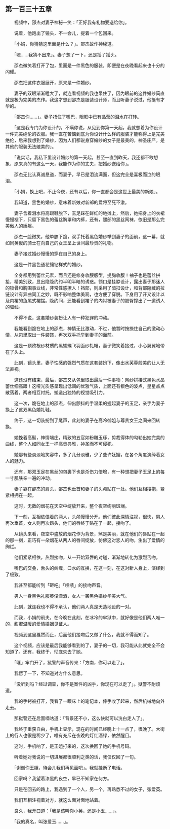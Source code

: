 ## 第一百三十五章

　　视频中，邵杰对妻子神秘一笑：「正好我有礼物要送给你」。

　　说着，他跑出了镜头，不一会儿，提着一个包回来。

　　「小娟，你猜猜这里面是什么？」。邵杰故作神秘道。

　　「嗯……我猜不出来」。妻子想了一下，还是摇了摇头。

　　邵杰微笑着打开了包，里面是一件黑色的服装，即便是在夜晚看起来也十分的闪耀。

　　邵杰把这件衣服展开，原来是一件婚纱。

　　妻子的双眼渐渐瞪大了，就连看视频的我也呆住了，因为眼前的这件婚纱简直就是极为完美的杰作。我这才想到邵杰是服装设计师，而且听妻子说过，他挺有才华的。

　　「邵杰你……」。妻子捂住了嘴巴，眼眶中已有晶莹的泪水在打转。

　　「这是我专门为你设计的，不瞒你说，从见到你第一天起，我就想着为你设计一件完美绝伦的衣服。我一直在苦恼到底为你设计什么样的服装才能称得上是完美绝伦，后来我想到了婚纱，因为人们都说身穿婚纱的女子是最美的，神圣庄严，是其他的服装无法媲美的」。

　　「说实话，我私下里设计婚纱的第一天起，甚至一直到昨天，我还都不敢想象，原来真的有这么一天，我能作为你的丈夫，把婚纱送给你」。

　　邵杰无比认真诚恳道，而妻子，早已是泪流满面，但这完全是喜极而泣的眼泪。

　　「小娟，换上吧，不止今夜，还有以后，你一直都会是这世上最美的新娘」。

　　我知道，黑色的婚纱，意味着新娘对新郎的爱将至死不渝。

　　妻子含着泪水将高跟鞋脱下，玉足踩在鲜红的地摊上，然后，她把身上的衣裙慢慢褪下，只留下黑色的蕾丝胸罩和内裤，还有，腿部的黑丝网袜，依旧是那么完美傲人的娇躯。

　　邵杰一脸微笑，他单膝下跪，双手托着黑色婚纱举到妻子的面前，这一幕，就如同英俊的骑士在向自己的女王呈上世间最珍贵的礼物。

　　妻子接过婚纱慢慢的穿在自己的身上。

　　这是一件黑色通花镶钻样式的婚纱。

　　全身都用到蕾丝元素，而且还是修身收腰版型，提胸收腹！袖子也是蕾丝拼接，精美别致，显出隐隐约约半明半暗的诱惑。领口是挂脖设计，露出妻子那迷人的锁骨和胸围事业线，非常性感撩人！裆部，则采用了暗扣设计，和背部隐藏的拉链设计有异曲同工之妙，既不影响整体美观，也方便了穿脱。下身用了开叉设计以及内裙的鱼尾式裙摆。隐约间，还能看到裙子的内衬被妻子的翘臀撑出了一道诱人的弧线。

　　不得不说，这套婚纱装扮让人有一种犯罪的冲动。

　　我能看到跪在地上的邵杰，神情无比激动，不过，他暂时按捺住自己的激动心情，从包里取出一件装饰，再次双手托举到妻子的面前。

　　这是一顶欧根纱材质的黑蝴蝶飞羽面纱礼帽，妻子微笑着接过，小心翼翼地带在了头上。

　　此刻，镜头里，妻子性感的强烈气质在这套装扮下，像出水芙蓉般美的让人无法直视。

　　这还没有结束，最后，邵杰又从包里取出最后一件事物：网纱拼接式黑色水晶蕾丝细高跟！这哑光质感呈现出低调的优雅气质，上面还有银色的波点，星星点点散落着，两者相互衬托，塑造出独特的视觉吸引力。

　　这一次，跪在地上的邵杰，伸出颤抖的手温柔的握起妻子的玉足，亲手为妻子换上了这双黑色婚礼鞋。

　　终于，这一切装扮到了尾声，此刻的妻子在高冷御姐与尊贵女王之间来回转换。

　　她挽着高髻，神情端庄，精致的五官如粉雕玉琢，剪裁得体的勾勒出她完美的曲线，整个人如同女王一样高贵典雅，神圣而不可侵犯。

　　她那有些淡淡地笑容中，多了几分淡雅，少了些许妩媚，在各个角度演绎着女人的魅力。

　　还有，那双玉足在黑丝的包裹下也是杀伤力倍增，有一种想把妻子玉足上的每一寸肌肤亲一遍的冲动。

　　妻子靠在邵杰的肩头，邵杰也垂首和妻子的头颅贴在一处。他们互相搂抱，紧紧相拥在一起。

　　这时，无数的烟花在天空中绽放开来，整个夜空绚丽斑斓。

　　下一刻，互相依偎着的两人，头颅慢慢分开。他们彼此深情注视，很快，男人再次垂首，女人则再次昂头，他们的唇终于贴在了一起，接吻了。

　　从镜头来看，夜空中盛放的烟花作为背景，煞是美丽，就在他们的唇贴在一起的那一刻，正巧有一朵烟花从两人的唇间绽放，仿佛这对恋人的吻，生出了爱情的绚烂。

　　他们紧紧相依，热烈接吻，从一开始双唇的对碰，渐渐地转化为激烈舌吻。

　　嘴巴的交叠，舌头的纠缠，口水的互换，在这一刻，在这对新人身上，演绎到了极致。

　　我甚至都能听到「砸吧」「啧啧」的接吻声音。

　　男人一身黑色礼服英俊潇洒，女人一袭黑色婚纱华美大气。

　　此刻，就连我也不得不承认，他们两人真是天造地设的一对。

　　而我，小娟的前夫，在今晚在此刻，在冰冷的牢狱中，就好像是他们两人唯一的，甜蜜温暖的爱情婚姻见证人。

　　视频到这里戛然而止，后面他们接吻后又做了什么，我就不得而知了。

　　这个视频，应该是最后我能够看到的了，妻子的一切，我可能从此就完全不会知道了。还有，我终于，彻底失去了她。

　　「哐」牢门开了，狱警的声音传来：「方南，你可以走了」。

　　我愣了一下，不知道对方什么意思。

　　「没听到吗？经过调查，你不是案件的凶手，你现在可以走了」。狱警不耐烦道。

　　我的手铐被打开，我看了一眼床上的笔记本，伸手收了起来，然后机械地向外走去。

　　那狱警还在后面嘀咕道：「背景还不小，这么快就可以洗白走人了」。

　　我终于重获自由，手机上显示，现在的时间已经晚上十一点了，很晚了。大街上的行人也很是稀少了，唯有充斥在夜晚的灯红酒绿，依然醒目。

　　这时，手机响了，是王姐打来的，这次换回了她的手机号码。

　　听着她对我说的一切进展都很顺利之类的话，我仅仅回了一句。

　　「谢谢你王姐，待会儿我们再见面吧」。我就挂断了电话。

　　回家吗？我望着漆黑的夜空，早已不知家在何方。

　　只是在回去的路上，我遇到了一个人，另一个，再熟悉不过的女子，张爱英。

　　我们互相注视着对方，就这么面对面地站着。

　　良久，我开口道：「我是该叫你小英，还是小玉……」。

　　「我的真名，叫张爱玉……」。

